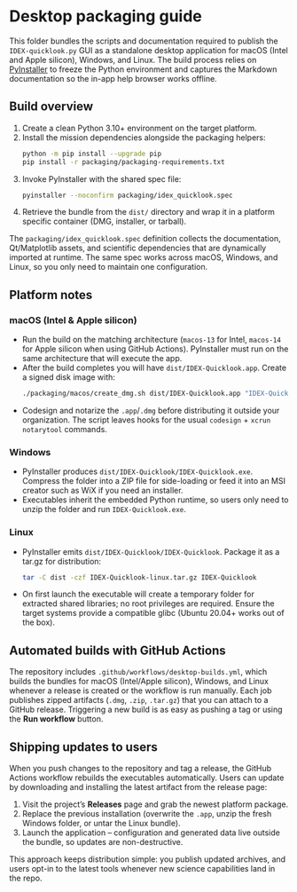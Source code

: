 # Desktop packaging guide

This folder bundles the scripts and documentation required to publish the
`IDEX-quicklook.py` GUI as a standalone desktop application for macOS (Intel and
Apple silicon), Windows, and Linux. The build process relies on
[PyInstaller](https://pyinstaller.org/) to freeze the Python environment and
captures the Markdown documentation so the in-app help browser works offline.

## Build overview

1. Create a clean Python 3.10+ environment on the target platform.
2. Install the mission dependencies alongside the packaging helpers:
   ```bash
   python -m pip install --upgrade pip
   pip install -r packaging/packaging-requirements.txt
   ```
3. Invoke PyInstaller with the shared spec file:
   ```bash
   pyinstaller --noconfirm packaging/idex_quicklook.spec
   ```
4. Retrieve the bundle from the `dist/` directory and wrap it in a platform
   specific container (DMG, installer, or tarball).

The `packaging/idex_quicklook.spec` definition collects the documentation,
Qt/Matplotlib assets, and scientific dependencies that are dynamically imported
at runtime. The same spec works across macOS, Windows, and Linux, so you only
need to maintain one configuration.

## Platform notes

### macOS (Intel & Apple silicon)

* Run the build on the matching architecture (`macos-13` for Intel, `macos-14`
  for Apple silicon when using GitHub Actions). PyInstaller must run on the same
  architecture that will execute the app.
* After the build completes you will have `dist/IDEX-Quicklook.app`. Create a
  signed disk image with:
  ```bash
  ./packaging/macos/create_dmg.sh dist/IDEX-Quicklook.app "IDEX-Quicklook-$(git describe --tags --always)-$(uname -m).dmg"
  ```
* Codesign and notarize the `.app`/`.dmg` before distributing it outside your
  organization. The script leaves hooks for the usual `codesign` + `xcrun
  notarytool` commands.

### Windows

* PyInstaller produces `dist/IDEX-Quicklook/IDEX-Quicklook.exe`. Compress the
  folder into a ZIP file for side-loading or feed it into an MSI creator such as
  WiX if you need an installer.
* Executables inherit the embedded Python runtime, so users only need to unzip
  the folder and run `IDEX-Quicklook.exe`.

### Linux

* PyInstaller emits `dist/IDEX-Quicklook/IDEX-Quicklook`. Package it as a tar.gz
  for distribution:
  ```bash
  tar -C dist -czf IDEX-Quicklook-linux.tar.gz IDEX-Quicklook
  ```
* On first launch the executable will create a temporary folder for extracted
  shared libraries; no root privileges are required. Ensure the target systems
  provide a compatible glibc (Ubuntu 20.04+ works out of the box).

## Automated builds with GitHub Actions

The repository includes `.github/workflows/desktop-builds.yml`, which builds the
bundles for macOS (Intel/Apple silicon), Windows, and Linux whenever a release
is created or the workflow is run manually. Each job publishes zipped artifacts
(`.dmg`, `.zip`, `.tar.gz`) that you can attach to a GitHub release. Triggering a
new build is as easy as pushing a tag or using the **Run workflow** button.

## Shipping updates to users

When you push changes to the repository and tag a release, the GitHub Actions
workflow rebuilds the executables automatically. Users can update by downloading
and installing the latest artifact from the release page:

1. Visit the project’s **Releases** page and grab the newest platform package.
2. Replace the previous installation (overwrite the `.app`, unzip the fresh
   Windows folder, or untar the Linux bundle).
3. Launch the application – configuration and generated data live outside the
   bundle, so updates are non-destructive.

This approach keeps distribution simple: you publish updated archives, and users
opt-in to the latest tools whenever new science capabilities land in the repo.
